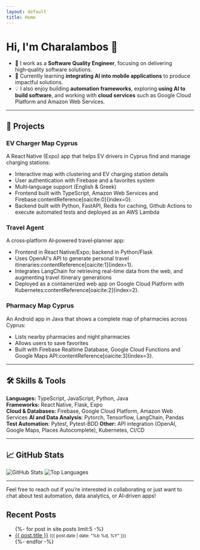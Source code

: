 ```yaml
---
layout: default
title: Home
---
```


# Hi, I'm Charalambos 👋

- 🔭 I work as a **Software Quality Engineer**, focusing on delivering high‑quality software solutions.
- 🌱 Currently learning **integrating AI into mobile applications** to produce impactful solutions.
- 💡 I also enjoy building **automation frameworks**, exploring **using AI to build software**, and working with **cloud services** such as Google Cloud Platform and Amazon Web Services.

---

## 🚀 Projects

### EV Charger Map Cyprus
A React Native (Expo) app that helps EV drivers in Cyprus find and manage charging stations:
- Interactive map with clustering and EV charging station details
- User authentication with Firebase and a favorites system
- Multi‑language support (English & Greek)
- Frontend built with TypeScript, Amazon Web Services and Firebase:contentReference[oaicite:0]{index=0}.
- Backend built with Python, FastAPI, Redis for caching, Github Actions to execute automated tests and deployed as an AWS Lambda

### Travel Agent
A cross‑platform AI‑powered travel‑planner app:
- Frontend in React Native/Expo; backend in Python/Flask
- Uses OpenAI's API to generate personal travel itineraries:contentReference[oaicite:1]{index=1}.
- Integrates LangChain for retrieving real-time data from the web, and augmenting travel itinerary generations
- Deployed as a containerized web app on Google Cloud Platform with Kubernetes:contentReference[oaicite:2]{index=2}.

### Pharmacy Map Cyprus
An Android app in Java that shows a complete map of pharmacies across Cyprus:
- Lists nearby pharmacies and night pharmacies
- Allows users to save favorites
- Built with Firebase Realtime Database, Google Cloud Functions and Google Maps API:contentReference[oaicite:3]{index=3}.

---

## 🛠️ Skills & Tools

**Languages:** TypeScript, JavaScript, Python, Java  
**Frameworks:** React Native, Flask, Expo  
**Cloud & Databases:** Firebase, Google Cloud Platform, Amazon Web Services
**AI and Data Analysis**: Pytorch, Tensorflow, LangChain, Pandas
**Test Automation**: Pytest, Pytest-BDD
**Other:** API integration (OpenAI, Google Maps, Places Autocomplete), Kubernetes, CI/CD

---

## 📈 GitHub Stats

![GitHub Stats](https://github-readme-stats.vercel.app/api?username=charalambosm&show_icons=true)
![Top Languages](https://github-readme-stats.vercel.app/api/top-langs/?username=charalambosm&layout=compact)

---

Feel free to reach out if you’re interested in collaborating or just want to chat about test automation, data analytics, or AI‑driven apps!



## Recent Posts
<!-- Jekyll will list posts under /_posts automatically; this is a simple loop -->
<ul>
{%- for post in site.posts limit:5 -%}
  <li><a href="{{ post.url | relative_url }}">{{ post.title }}</a> <small>({{ post.date | date: "%b %d, %Y" }})</small></li>
{%- endfor -%}
</ul>
